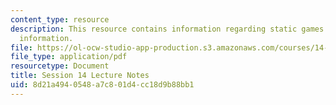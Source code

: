 ```yaml
---
content_type: resource
description: This resource contains information regarding static games with incomplete
  information.
file: https://ol-ocw-studio-app-production.s3.amazonaws.com/courses/14-12-economic-applications-of-game-theory-fall-2012/8d21a4940548a7c801d4cc18d9b88bb1_MIT14_12F12_chapter14.pdf
file_type: application/pdf
resourcetype: Document
title: Session 14 Lecture Notes
uid: 8d21a494-0548-a7c8-01d4-cc18d9b88bb1
---
```

